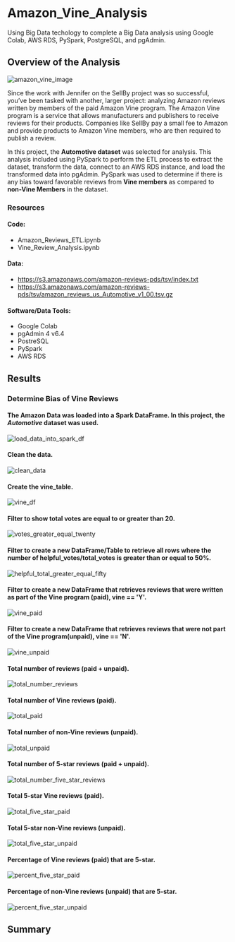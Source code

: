 # Amazon_Vine_Analysis
Using Big Data techology to complete a Big Data analysis using Google Colab, AWS RDS, PySpark, PostgreSQL, and pgAdmin.

## Overview of the Analysis
![amazon_vine_image](https://user-images.githubusercontent.com/94148420/162590757-c6b5e1e7-e145-4bfe-ab97-1346d37b4fe1.jpg)

Since the work with Jennifer on the SellBy project was so successful, you’ve been tasked with another, larger project: analyzing Amazon reviews written by members of the paid Amazon Vine program. The Amazon Vine program is a service that allows manufacturers and publishers to receive reviews for their products. Companies like SellBy pay a small fee to Amazon and provide products to Amazon Vine members, who are then required to publish a review.

In this project, the **Automotive dataset** was selected for analysis. This analysis included using PySpark to perform the ETL process to extract the dataset, transform the data, connect to an AWS RDS instance, and load the transformed data into pgAdmin. PySpark was used to determine if there is any bias toward favorable reviews from **Vine members** as compared to **non-Vine Members** in the dataset.

### Resources
#### Code:
* Amazon_Reviews_ETL.ipynb
* Vine_Review_Analysis.ipynb

#### Data:
* https://s3.amazonaws.com/amazon-reviews-pds/tsv/index.txt
* https://s3.amazonaws.com/amazon-reviews-pds/tsv/amazon_reviews_us_Automotive_v1_00.tsv.gz

#### Software/Data Tools:
* Google Colab
* pgAdmin 4 v6.4
* PostreSQL
* PySpark
* AWS RDS


## Results
### Determine Bias of Vine Reviews

#### The Amazon Data was loaded into a Spark DataFrame.  In this project, the *Automotive* dataset was used.
![load_data_into_spark_df](https://user-images.githubusercontent.com/94148420/162591789-8375000a-e512-47b6-9159-86c5ccf29359.PNG)


#### Clean the data.
![clean_data](https://user-images.githubusercontent.com/94148420/162591828-0d777c48-9cea-4930-a437-33918b3eb691.PNG)


#### Create the vine_table.
![vine_df](https://user-images.githubusercontent.com/94148420/162591863-d4fd598e-4c91-48e6-9bb4-55efce2679a0.PNG)


#### Filter to show total votes are equal to or greater than 20.
![votes_greater_equal_twenty](https://user-images.githubusercontent.com/94148420/162591912-5ac5a152-0f2a-43e3-9e2b-dccce8e7518a.PNG)


#### Filter to create a new DataFrame/Table to retrieve all rows where the number of helpful_votes/total_votes is greater than or equal to 50%.
![helpful_total_greater_equal_fifty](https://user-images.githubusercontent.com/94148420/162591986-5b644e99-9e5a-4315-92c6-90bfaf39f7ba.PNG)


#### Filter to create a new DataFrame that retrieves reviews that were written as part of the Vine program (paid), vine == 'Y'.
![vine_paid](https://user-images.githubusercontent.com/94148420/162592058-2fe70ff2-4ab0-4aab-b930-b58f1147dd4b.PNG)


#### Filter to create a new DataFrame that retrieves reviews that were not part of the Vine program(unpaid), vine == 'N'.
![vine_unpaid](https://user-images.githubusercontent.com/94148420/162592105-80792585-7980-4861-99f6-bdc864e3afd6.PNG)


#### Total number of reviews (paid + unpaid).
![total_number_reviews](https://user-images.githubusercontent.com/94148420/162592165-2c7c3227-5235-462d-a7a5-e12461e7d465.PNG)


#### Total number of Vine reviews (paid).
![total_paid](https://user-images.githubusercontent.com/94148420/162592214-fd38a131-3344-42fa-bbb2-0324b5475676.PNG)


#### Total number of non-Vine reviews (unpaid).
![total_unpaid](https://user-images.githubusercontent.com/94148420/162592249-bc504f8d-bad2-4f61-a266-935d52b81b2c.PNG)


#### Total number of 5-star reviews (paid + unpaid).
![total_number_five_star_reviews](https://user-images.githubusercontent.com/94148420/162592644-7d05460c-5fc1-41c8-a97c-e733eb4fa448.PNG)


#### Total 5-star Vine reviews (paid).
![total_five_star_paid](https://user-images.githubusercontent.com/94148420/162592304-a27c5614-ef09-4d13-ac0c-2ed330ecee48.PNG)


#### Total 5-star non-Vine reviews (unpaid).
![total_five_star_unpaid](https://user-images.githubusercontent.com/94148420/162592357-74203d5a-6ea7-4cc9-a587-1397ed970a26.PNG)


#### Percentage of Vine reviews (paid) that are 5-star.
![percent_five_star_paid](https://user-images.githubusercontent.com/94148420/162592390-1dd1d142-0b3a-49c4-94dc-40128a6ab44f.PNG)


#### Percentage of non-Vine reviews (unpaid) that are 5-star.
![percent_five_star_unpaid](https://user-images.githubusercontent.com/94148420/162592413-00e855d0-1928-4afe-ac15-c8c78083f320.PNG)


## Summary

